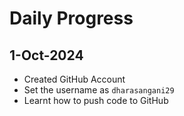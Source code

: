 # Daily Progress

## 1-Oct-2024

- Created GitHub Account
- Set the username as `dharasangani29`
- Learnt how to push code to GitHub
